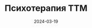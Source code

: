 ---
title: "Психотерапия ТТМ"
layout: category
category_name: "Психотерапия"
date: 2024-03-19
permalink: /categories/therapy.html
image:
  url: "/assets/img/priscilla-du-preez-vDzeKnPBPLM-unsplash-1.jpg"
---